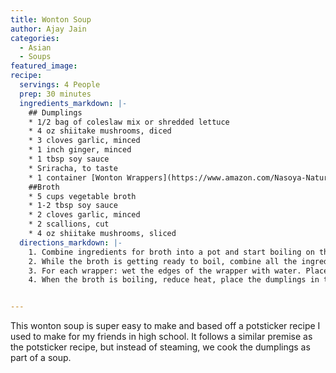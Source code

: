 ```yaml
---
title: Wonton Soup
author: Ajay Jain
categories:
  - Asian
  - Soups
featured_image:
recipe:
  servings: 4 People
  prep: 30 minutes
  ingredients_markdown: |-
    ## Dumplings
    * 1/2 bag of coleslaw mix or shredded lettuce
    * 4 oz shiitake mushrooms, diced
    * 3 cloves garlic, minced
    * 1 inch ginger, minced
    * 1 tbsp soy sauce
    * Sriracha, to taste
    * 1 container [Wonton Wrappers](https://www.amazon.com/Nasoya-Natural-Wraps-Ounce-case/dp/B00KOB24DQ)
    ##Broth
    * 5 cups vegetable broth
    * 1-2 tbsp soy sauce
    * 2 cloves garlic, minced
    * 2 scallions, cut
    * 4 oz shiitake mushrooms, sliced
  directions_markdown: |-
    1. Combine ingredients for broth into a pot and start boiling on the stove on high heat.
    2. While the broth is getting ready to boil, combine all the ingredients for the dumplings (except for the wrappers) into a bowl and mix well.
    3. For each wrapper: wet the edges of the wrapper with water. Place 1 teaspoon of filling in the center. Fold the bottom left corner over to the top right corner to make a right angled triangle. Press down on edges so the dumpling will stick. Repeat for other wrappers.
    4. When the broth is boiling, reduce heat, place the dumplings in the broth, and simmer for 7 minutes. Serve.


---
```

This wonton soup is super easy to make and based off a potsticker recipe I used to make for my friends in high school. It follows a similar premise as the potsticker recipe, but instead of steaming, we cook the dumplings as part of a soup.
